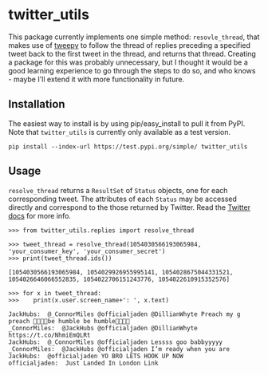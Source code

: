 twitter_utils
=============

This package currently implements one simple method: `resovle_thread`, that makes use of
[tweepy](https://github.com/tweepy/tweepy) to follow the thread of replies preceding a specified tweet
 back to the first tweet in the thread, and returns that thread.
 Creating a package for this was probably unnecessary, but I thought it would be a
 good learning experience to go through the steps to do so, and who knows - maybe I'll extend it with more functionality in future.

Installation
------------
The easiest way to install is by using pip/easy_install to pull it from PyPI.
Note that `twitter_utils` is currently only available as a test version.

    pip install --index-url https://test.pypi.org/simple/ twitter_utils

Usage
-----

`resolve_thread` returns a `ResultSet` of `Status` objects, one for each
corresponding tweet. The attributes of each `Status` may be accessed directly
and correspond to the those returned by Twitter. Read the
[Twitter docs](https://developer.twitter.com/en/docs/tweets/data-dictionary/overview/tweet-object.html) for more info.

```
>>> from twitter_utils.replies import resolve_thread

>>> tweet_thread = resolve_thread(1054030566193065984, 'your_consumer_key', 'your_consumer_secret')
>>> print(tweet_thread.ids())

[1054030566193065984, 1054029926955995141, 1054028675044331521, 1054026646066552835, 1054022706151243776, 1054022610915352576]

>>> for x in tweet_thread:
>>>    print(x.user.screen_name+': ', x.text)

JackHubs:  @_ConnorMiles @officialjaden @DillianWhyte Preach my g preach 🙌🏻🙏🏻be humble be humble🙏🏻🙏🏻
_ConnorMiles:  @JackHubs @officialjaden @DillianWhyte https://t.co/NhmiEmQLRt
JackHubs:  @_ConnorMiles @officialjaden Lessss goo babbyyyyy
_ConnorMiles:  @JackHubs @officialjaden I’m ready when you are
JackHubs:  @officialjaden YO BRO LETS HOOK UP NOW
officialjaden:  Just Landed In London Link
```
